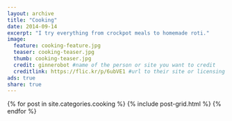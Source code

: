 ```yaml
---
layout: archive
title: "Cooking"
date: 2014-09-14
excerpt: "I try everything from crockpot meals to homemade roti."
image:
  feature: cooking-feature.jpg
  teaser: cooking-teaser.jpg
  thumb: cooking-teaser.jpg
  credit: ginnerobot #name of the person or site you want to credit
  creditlink: https://flic.kr/p/6ubVE1 #url to their site or licensing
ads: true
share: true
---
```



<div class="tiles">
{% for post in site.categories.cooking %}
  {% include post-grid.html %}
{% endfor %}
</div><!-- /.tiles -->